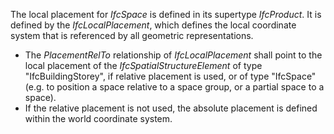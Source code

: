 The local placement for _IfcSpace_ is defined in its supertype _IfcProduct_. It is defined by the _IfcLocalPlacement_, which defines the local coordinate system that is referenced by all geometric representations.

* The _PlacementRelTo_ relationship of _IfcLocalPlacement_ shall point to the local placement of the _IfcSpatialStructureElement_ of type "IfcBuildingStorey", if relative placement is used, or of type "IfcSpace" (e.g. to position a space relative to a space group, or a partial space to a space).
* If the relative placement is not used, the absolute placement is defined within the world coordinate system.